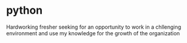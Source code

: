# python
Hardworking fresher seeking for an opportunity to work in a chllenging environment and use my knowledge for the growth of the organization
